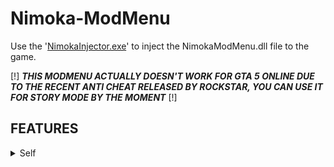 # Nimoka-ModMenu

Use the '[NimokaInjector.exe](https://github.com/n1m0k4/Nimoka-Injector/releases/latest)' to inject the NimokaModMenu.dll file to the game.

[!] ***THIS MODMENU ACTUALLY DOESN'T WORK FOR GTA 5 ONLINE DUE TO THE RECENT ANTI CHEAT RELEASED BY ROCKSTAR, YOU CAN USE IT FOR STORY MODE BY THE MOMENT*** [!]

## FEATURES
<details>
  <summary>Self</summary>
  <details>
    <summary>Model</summary>
  </details>
  God mode
</details>
